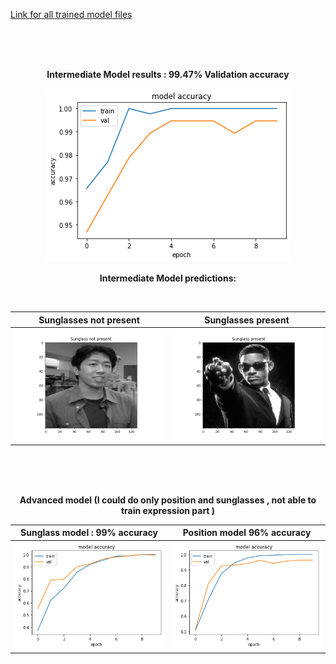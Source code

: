 
<p align="center">

[Link for all trained model files](https://drive.google.com/drive/folders/1-juc-o1IevhL_FL7CcbjUjeFYctu8eYL?usp=sharing)

<br/>
<br/>
<br/>

<p align="center">
	<b>Intermediate Model results : 99.47% Validation accuracy</b>
</p>
<p align="center">
  <img  src="intermediate_result.png">
</p>
</p>

<p>
<p align="center">
	<b>Intermediate Model predictions:</b>
</p>	
<br>

<p align="center">

Sunglasses not present         |  Sunglasses present
:-------------------------:|:-------------------------:
![](intermediate1.png)  |  ![](intermediate2.png)

</p>

<br/>
<br/>
<br/>

<p align="center">
	<b>Advanced model (I could do only position and sunglasses , not able to train expression part )</b>
</p>

<p align="center">

Sunglass model : 99% accuracy           |  Position model 96% accuracy
:-------------------------:|:-------------------------:
![](advanced_plot.png)  |  ![](advanced_plot2.png)

</p>

</p>